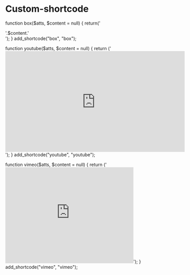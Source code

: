 # Custom-shortcode



function box($atts, $content = null) {
	return('<div class="boxed_style">'.$content.'</div>');
}
add_shortcode("box", "box");

function youtube($atts, $content = null) {
	return ('<iframe width="560" height="315" src="http://www.youtube.com/embed/'.$content.'" frameborder="0" allowfullscreen></iframe>');
}
add_shortcode("youtube", "youtube"); 

function vimeo($atts, $content = null) {
	return ('<iframe src="http://player.vimeo.com/video/'.$content.'" width="400" height="300" frameborder="0" webkitAllowFullScreen mozallowfullscreen allowFullScreen></iframe>'); 
}
add_shortcode("vimeo", "vimeo");

